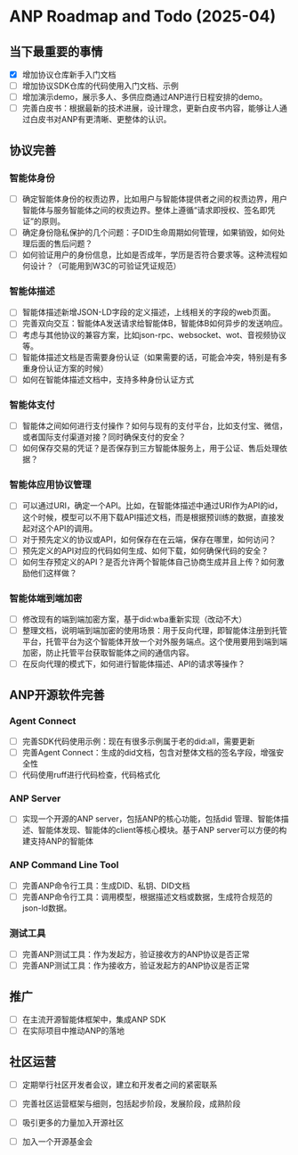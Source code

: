 # ANP Roadmap and Todo (2025-04)

## 当下最重要的事情

- [x] 增加协议仓库新手入门文档
- [ ] 增加协议SDK仓库的代码使用入门文档、示例
- [ ] 增加演示demo，展示多人、多供应商通过ANP进行日程安排的demo。
- [ ] 完善白皮书：根据最新的技术进展，设计理念，更新白皮书内容，能够让人通过白皮书对ANP有更清晰、更整体的认识。

## 协议完善

### 智能体身份

- [ ] 确定智能体身份的权责边界，比如用户与智能体提供者之间的权责边界，用户智能体与服务智能体之间的权责边界。整体上遵循“请求即授权、签名即凭证”的原则。
- [ ] 确定身份隐私保护的几个问题：子DID生命周期如何管理，如果销毁，如何处理后面的售后问题？
- [ ] 如何验证用户的身份信息，比如是否成年，学历是否符合要求等。这种流程如何设计？（可能用到W3C的可验证凭证规范）

### 智能体描述

- [ ] 智能体描述新增JSON-LD字段的定义描述，上线相关的字段的web页面。
- [ ] 完善双向交互：智能体A发送请求给智能体B，智能体B如何异步的发送响应。
- [ ] 考虑与其他协议的兼容方案，比如json-rpc、websocket、wot、音视频协议等。
- [ ] 智能体描述文档是否需要身份认证（如果需要的话，可能会冲突，特别是有多重身份认证方案的时候）
- [ ] 如何在智能体描述文档中，支持多种身份认证方式

### 智能体支付

- [ ] 智能体之间如何进行支付操作？如何与现有的支付平台，比如支付宝、微信，或者国际支付渠道对接？同时确保支付的安全？
- [ ] 如何保存交易的凭证？是否保存到三方智能体服务上，用于公证、售后处理依据？

### 智能体应用协议管理

- [ ] 可以通过URI，确定一个API。比如，在智能体描述中通过URI作为API的id，这个时候，模型可以不用下载API描述文档，而是根据预训练的数据，直接发起对这个API的调用。
- [ ] 对于预先定义的协议或API，如何保存在在云端，保存在哪里，如何访问？
- [ ] 预先定义的API对应的代码如何生成、如何下载，如何确保代码的安全？
- [ ] 如何生存预定义的API？是否允许两个智能体自己协商生成并且上传？如何激励他们这样做？

### 智能体端到端加密

- [ ] 修改现有的端到端加密方案，基于did:wba重新实现（改动不大）
- [ ] 整理文档，说明端到端加密的使用场景：用于反向代理，即智能体注册到托管平台，托管平台为这个智能体开放一个对外服务端点。这个使用要用到端到端加密，防止托管平台获取智能体之间的通信内容。
- [ ] 在反向代理的模式下，如何进行智能体描述、API的请求等操作？

## ANP开源软件完善

### Agent Connect

- [ ] 完善SDK代码使用示例：现在有很多示例属于老的did:all，需要更新
- [ ] 完善Agent Connect：生成的did文档，包含对整体文档的签名字段，增强安全性
- [ ] 代码使用ruff进行代码检查，代码格式化

### ANP Server

- [ ] 实现一个开源的ANP server，包括ANP的核心功能，包括did 管理、智能体描述、智能体发现、智能体的client等核心模块。基于ANP server可以方便的构建支持ANP的智能体

### ANP Command Line Tool

- [ ] 完善ANP命令行工具：生成DID、私钥、DID文档
- [ ] 完善ANP命令行工具：调用模型，根据描述文档或数据，生成符合规范的json-ld数据。

### 测试工具

- [ ] 完善ANP测试工具：作为发起方，验证接收方的ANP协议是否正常
- [ ] 完善ANP测试工具：作为接收方，验证发起方的ANP协议是否正常

## 推广

- [ ] 在主流开源智能体框架中，集成ANP SDK
- [ ] 在实际项目中推动ANP的落地

## 社区运营

- [ ] 定期举行社区开发者会议，建立和开发者之间的紧密联系
- [ ] 完善社区运营框架与细则，包括起步阶段，发展阶段，成熟阶段
- [ ] 吸引更多的力量加入开源社区
- [ ] 加入一个开源基金会















